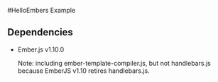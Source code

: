 ﻿#HelloEmbers Example

## Dependencies

 - Ember.js v1.10.0 

   Note: including ember-template-compiler.js, but not handlebars.js because 
         EmberJS v1.10 retires handlebars.js.


